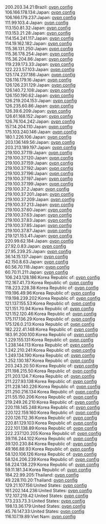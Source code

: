 200.203.34.21:Brazil: [ovpn config](vpn/200_203_34_21.ovpn)  
106.166.178.134:Japan: [ovpn config](vpn/106_166_178_134.ovpn)  
106.166.179.237:Japan: [ovpn config](vpn/106_166_179_237.ovpn)  
111.99.103.4:Japan: [ovpn config](vpn/111_99_103_4.ovpn)  
113.150.81.32:Japan: [ovpn config](vpn/113_150_81_32.ovpn)  
113.153.21.28:Japan: [ovpn config](vpn/113_153_21_28.ovpn)  
114.154.241.117:Japan: [ovpn config](vpn/114_154_241_117.ovpn)  
114.19.162.182:Japan: [ovpn config](vpn/114_19_162_182.ovpn)  
115.36.131.250:Japan: [ovpn config](vpn/115_36_131_250.ovpn)  
115.36.178.254:Japan: [ovpn config](vpn/115_36_178_254.ovpn)  
115.36.204.86:Japan: [ovpn config](vpn/115_36_204_86.ovpn)  
119.239.173.33:Japan: [ovpn config](vpn/119_239_173_33.ovpn)  
122.223.57.103:Japan: [ovpn config](vpn/122_223_57_103.ovpn)  
125.174.237.186:Japan: [ovpn config](vpn/125_174_237_186.ovpn)  
126.116.179.16:Japan: [ovpn config](vpn/126_116_179_16.ovpn)  
126.126.231.129:Japan: [ovpn config](vpn/126_126_231_129.ovpn)  
126.140.72.108:Japan: [ovpn config](vpn/126_140_72_108.ovpn)  
126.150.190.62:Japan: [ovpn config](vpn/126_150_190_62.ovpn)  
126.219.204.153:Japan: [ovpn config](vpn/126_219_204_153.ovpn)  
126.235.60.86:Japan: [ovpn config](vpn/126_235_60_86.ovpn)  
126.39.6.209:Japan: [ovpn config](vpn/126_39_6_209.ovpn)  
126.61.168.152:Japan: [ovpn config](vpn/126_61_168_152.ovpn)  
126.76.104.242:Japan: [ovpn config](vpn/126_76_104_242.ovpn)  
157.14.204.110:Japan: [ovpn config](vpn/157_14_204_110.ovpn)  
175.103.240.146:Japan: [ovpn config](vpn/175_103_240_146.ovpn)  
180.1.226.106:Japan: [ovpn config](vpn/180_1_226_106.ovpn)  
203.136.149.56:Japan: [ovpn config](vpn/203_136_149_56.ovpn)  
203.213.189.197:Japan: [ovpn config](vpn/203_213_189_197.ovpn)  
219.100.37.119:Japan: [ovpn config](vpn/219_100_37_119.ovpn)  
219.100.37.120:Japan: [ovpn config](vpn/219_100_37_120.ovpn)  
219.100.37.159:Japan: [ovpn config](vpn/219_100_37_159.ovpn)  
219.100.37.192:Japan: [ovpn config](vpn/219_100_37_192.ovpn)  
219.100.37.196:Japan: [ovpn config](vpn/219_100_37_196.ovpn)  
219.100.37.197:Japan: [ovpn config](vpn/219_100_37_197.ovpn)  
219.100.37.199:Japan: [ovpn config](vpn/219_100_37_199.ovpn)  
219.100.37.2:Japan: [ovpn config](vpn/219_100_37_2.ovpn)  
219.100.37.201:Japan: [ovpn config](vpn/219_100_37_201.ovpn)  
219.100.37.209:Japan: [ovpn config](vpn/219_100_37_209.ovpn)  
219.100.37.213:Japan: [ovpn config](vpn/219_100_37_213.ovpn)  
219.100.37.60:Japan: [ovpn config](vpn/219_100_37_60.ovpn)  
219.100.37.63:Japan: [ovpn config](vpn/219_100_37_63.ovpn)  
219.100.37.83:Japan: [ovpn config](vpn/219_100_37_83.ovpn)  
219.100.37.85:Japan: [ovpn config](vpn/219_100_37_85.ovpn)  
219.100.37.87:Japan: [ovpn config](vpn/219_100_37_87.ovpn)  
219.121.153.41:Japan: [ovpn config](vpn/219_121_153_41.ovpn)  
220.99.62.184:Japan: [ovpn config](vpn/220_99_62_184.ovpn)  
27.92.0.83:Japan: [ovpn config](vpn/27_92_0_83.ovpn)  
27.95.239.25:Japan: [ovpn config](vpn/27_95_239_25.ovpn)  
36.14.15.137:Japan: [ovpn config](vpn/36_14_15_137.ovpn)  
42.150.8.63:Japan: [ovpn config](vpn/42_150_8_63.ovpn)  
60.56.70.118:Japan: [ovpn config](vpn/60_56_70_118.ovpn)  
60.70.11.211:Japan: [ovpn config](vpn/60_70_11_211.ovpn)  
106.243.128.186:Korea Republic of: [ovpn config](vpn/106_243_128_186.ovpn)  
112.167.41.73:Korea Republic of: [ovpn config](vpn/112_167_41_73.ovpn)  
118.223.228.38:Korea Republic of: [ovpn config](vpn/118_223_228_38.ovpn)  
119.196.49.96:Korea Republic of: [ovpn config](vpn/119_196_49_96.ovpn)  
119.198.239.202:Korea Republic of: [ovpn config](vpn/119_198_239_202.ovpn)  
121.137.155.53:Korea Republic of: [ovpn config](vpn/121_137_155_53.ovpn)  
121.151.70.94:Korea Republic of: [ovpn config](vpn/121_151_70_94.ovpn)  
121.152.120.46:Korea Republic of: [ovpn config](vpn/121_152_120_46.ovpn)  
175.117.136.29:Korea Republic of: [ovpn config](vpn/175_117_136_29.ovpn)  
175.126.0.213:Korea Republic of: [ovpn config](vpn/175_126_0_213.ovpn)  
182.222.41.148:Korea Republic of: [ovpn config](vpn/182_222_41_148.ovpn)  
183.91.200.100:Korea Republic of: [ovpn config](vpn/183_91_200_100.ovpn)  
1.229.155.131:Korea Republic of: [ovpn config](vpn/1_229_155_131.ovpn)  
1.238.144.113:Korea Republic of: [ovpn config](vpn/1_238_144_113.ovpn)  
1.242.210.241:Korea Republic of: [ovpn config](vpn/1_242_210_241.ovpn)  
1.249.134.190:Korea Republic of: [ovpn config](vpn/1_249_134_190.ovpn)  
1.252.130.187:Korea Republic of: [ovpn config](vpn/1_252_130_187.ovpn)  
203.243.20.50:Korea Republic of: [ovpn config](vpn/203_243_20_50.ovpn)  
211.198.215.50:Korea Republic of: [ovpn config](vpn/211_198_215_50.ovpn)  
211.203.124.7:Korea Republic of: [ovpn config](vpn/211_203_124_7.ovpn)  
211.227.93.138:Korea Republic of: [ovpn config](vpn/211_227_93_138.ovpn)  
211.228.140.226:Korea Republic of: [ovpn config](vpn/211_228_140_226.ovpn)  
211.250.216.134:Korea Republic of: [ovpn config](vpn/211_250_216_134.ovpn)  
211.55.150.206:Korea Republic of: [ovpn config](vpn/211_55_150_206.ovpn)  
219.249.26.210:Korea Republic of: [ovpn config](vpn/219_249_26_210.ovpn)  
220.118.145.248:Korea Republic of: [ovpn config](vpn/220_118_145_248.ovpn)  
220.122.159.160:Korea Republic of: [ovpn config](vpn/220_122_159_160.ovpn)  
220.126.112.36:Korea Republic of: [ovpn config](vpn/220_126_112_36.ovpn)  
220.81.129.103:Korea Republic of: [ovpn config](vpn/220_81_129_103.ovpn)  
222.101.138.89:Korea Republic of: [ovpn config](vpn/222_101_138_89.ovpn)  
222.237.120.205:Korea Republic of: [ovpn config](vpn/222_237_120_205.ovpn)  
39.116.244.102:Korea Republic of: [ovpn config](vpn/39_116_244_102.ovpn)  
39.120.230.84:Korea Republic of: [ovpn config](vpn/39_120_230_84.ovpn)  
49.166.88.93:Korea Republic of: [ovpn config](vpn/49_166_88_93.ovpn)  
58.120.106.126:Korea Republic of: [ovpn config](vpn/58_120_106_126.ovpn)  
58.124.206.239:Korea Republic of: [ovpn config](vpn/58_124_206_239.ovpn)  
58.224.138.229:Korea Republic of: [ovpn config](vpn/58_224_138_229.ovpn)  
59.11.181.34:Korea Republic of: [ovpn config](vpn/59_11_181_34.ovpn)  
184.22.99.205:Thailand: [ovpn config](vpn/184_22_99_205.ovpn)  
49.228.110.20:Thailand: [ovpn config](vpn/49_228_110_20.ovpn)  
129.21.107.156:United States: [ovpn config](vpn/129_21_107_156.ovpn)  
161.202.144.236:United States: [ovpn config](vpn/161_202_144_236.ovpn)  
172.107.219.42:United States: [ovpn config](vpn/172_107_219_42.ovpn)  
173.233.73.3:United States: [ovpn config](vpn/173_233_73_3.ovpn)  
198.13.36.179:United States: [ovpn config](vpn/198_13_36_179.ovpn)  
45.76.147.33:United States: [ovpn config](vpn/45_76_147_33.ovpn)  
116.107.19.89:Viet Nam: [ovpn config](vpn/116_107_19_89.ovpn)  

